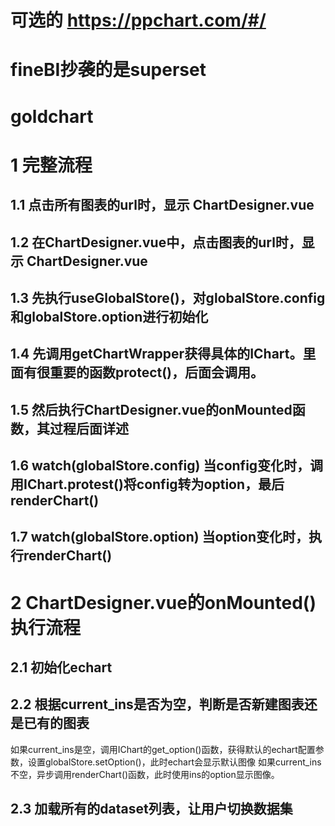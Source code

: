 # 可选的  https://ppchart.com/#/
# fineBI抄袭的是superset
# goldchart   
# 1 完整流程
## 1.1 点击所有图表的url时，显示 ChartDesigner.vue 
## 1.2 在ChartDesigner.vue中，点击图表的url时，显示 ChartDesigner.vue
## 1.3 先执行useGlobalStore()，对globalStore.config和globalStore.option进行初始化
## 1.4 先调用getChartWrapper获得具体的IChart。里面有很重要的函数protect()，后面会调用。
## 1.5 然后执行ChartDesigner.vue的onMounted函数，其过程后面详述
## 1.6 watch(globalStore.config) 当config变化时，调用IChart.protest()将config转为option，最后renderChart()
## 1.7 watch(globalStore.option) 当option变化时，执行renderChart()

# 2 ChartDesigner.vue的onMounted()执行流程
## 2.1 初始化echart
## 2.2 根据current_ins是否为空，判断是否新建图表还是已有的图表
如果current_ins是空，调用IChart的get_option()函数，获得默认的echart配置参数，设置globalStore.setOption()，此时echart会显示默认图像
如果current_ins不空，异步调用renderChart()函数，此时使用ins的option显示图像。
## 2.3 加载所有的dataset列表，让用户切换数据集